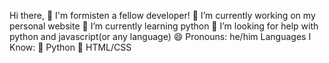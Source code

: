 Hi there, 👋
I'm formisten a fellow developer!
🎨 I’m currently working on my personal website
🌱 I’m currently learning python 
🤔 I’m looking for help with python and javascript(or any language)
😄 Pronouns: he/him
Languages I Know:
🐍 Python
🔆 HTML/CSS
